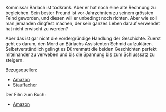<!--Der Richter und sein Henker-->

Kommissär Bärlach ist todkrank. Aber er hat noch eine alte Rechnung zu begleichen. Sein bester Freund ist vor Jahrzehnten zu seinem grössten Feind geworden, und diesen will er unbedingt noch richten. Aber wie soll man jemanden dingfest machen, der sein ganzes Leben darauf verwendet hat nicht erwischt zu werden?

Aber das ist gar nicht die vordergründige Handlung der Geschichte. Zuerst geht es darum, den Mord an Bärlachs Assistenten Schmid aufzuklären. Selbstverständlich gelingt es Dürrenmatt die beiden Geschichten perfekt miteinander zu verweben und bis die Spannung bis zum Schlusssatz zu steigern. 



Bezugsquellen:

- [Amazon](http://www.amazon.de/Richter-sein-Henker-Verdacht-Kriminalromane/dp/3257230605/ref=sr_1_4?ie=UTF8&qid=1364540160&sr=8-4)
- [Stauffacher](http://www.stauffacher.ch/shop/stb_start_startseite/suche/;jsessionid=4C21A8DDB9B25864EFC56EA72203FDB1.tc3p?fq=978-3257230604&sswg=ANY&submit.x=0&submit.y=0&timestamp=1364540207009)

Der Film zum Buch:

- [Amazon](http://www.amazon.de/Richter-sein-Henker-Jon-Voight/dp/B004ZH34W0/ref=sr_1_1?s=dvd&ie=UTF8&qid=1364540291&sr=1-1)